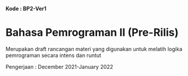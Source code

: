 **Kode : BP2-Ver1**
# Bahasa Pemrograman II (Pre-Rilis)
Merupakan draft rancangan materi yang digunakan untuk melatih logika pemrograman secara intens dan runtut

Pengerjaan : December 2021-January 2022
